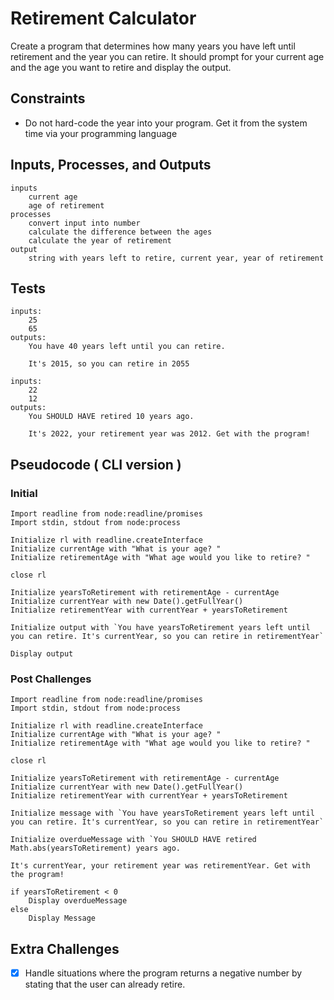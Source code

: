 # Retirement Calculator

Create a program that determines how many years you have left until retirement and the year you can retire. It should prompt for your current age and the age you want to retire and display the output. 

## Constraints

* Do not hard-code the year into your program. Get it from the system time via your programming language

## Inputs, Processes, and Outputs

```text
inputs
    current age
    age of retirement
processes
    convert input into number
    calculate the difference between the ages
    calculate the year of retirement
output
    string with years left to retire, current year, year of retirement
```

## Tests

```text
inputs:
    25
    65
outputs:
    You have 40 years left until you can retire.

    It's 2015, so you can retire in 2055

inputs:
    22
    12
outputs:
    You SHOULD HAVE retired 10 years ago.

    It's 2022, your retirement year was 2012. Get with the program!
```

## Pseudocode ( CLI version )

### **Initial**

``` text
Import readline from node:readline/promises
Import stdin, stdout from node:process

Initialize rl with readline.createInterface
Initialize currentAge with "What is your age? "
Initialize retirementAge with "What age would you like to retire? "

close rl

Initialize yearsToRetirement with retirementAge - currentAge
Initialize currentYear with new Date().getFullYear()
Initialize retirementYear with currentYear + yearsToRetirement

Initialize output with `You have yearsToRetirement years left until you can retire. It's currentYear, so you can retire in retirementYear`

Display output
```
### **Post Challenges**

```text
Import readline from node:readline/promises
Import stdin, stdout from node:process

Initialize rl with readline.createInterface
Initialize currentAge with "What is your age? "
Initialize retirementAge with "What age would you like to retire? "

close rl

Initialize yearsToRetirement with retirementAge - currentAge
Initialize currentYear with new Date().getFullYear()
Initialize retirementYear with currentYear + yearsToRetirement

Initialize message with `You have yearsToRetirement years left until you can retire. It's currentYear, so you can retire in retirementYear`

Initialize overdueMessage with `You SHOULD HAVE retired Math.abs(yearsToRetirement) years ago.

It's currentYear, your retirement year was retirementYear. Get with the program!

if yearsToRetirement < 0 
    Display overdueMessage
else
    Display Message
```
## Extra Challenges
- [x] Handle situations where the program returns a negative number by stating that the user can already retire.
 